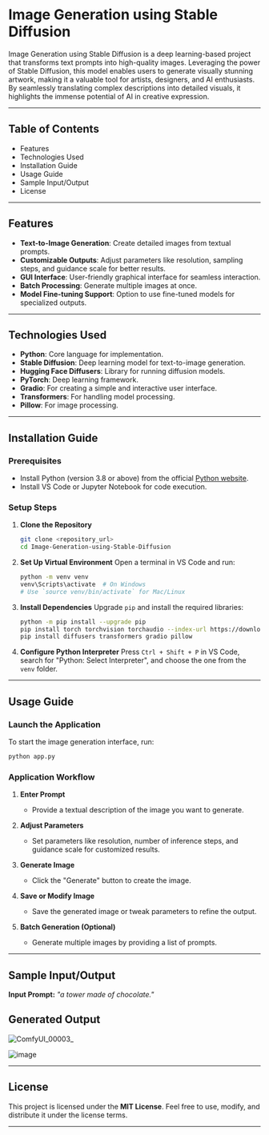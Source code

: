 # Image Generation using Stable Diffusion

Image Generation using Stable Diffusion is a deep learning-based project that transforms text prompts into high-quality images. Leveraging the power of Stable Diffusion, this model enables users to generate visually stunning artwork, making it a valuable tool for artists, designers, and AI enthusiasts. By seamlessly translating complex descriptions into detailed visuals, it highlights the immense potential of AI in creative expression.

---

## Table of Contents
- Features
- Technologies Used
- Installation Guide
- Usage Guide
- Sample Input/Output
- License

---

## Features
- **Text-to-Image Generation**: Create detailed images from textual prompts.
- **Customizable Outputs**: Adjust parameters like resolution, sampling steps, and guidance scale for better results.
- **GUI Interface**: User-friendly graphical interface for seamless interaction.
- **Batch Processing**: Generate multiple images at once.
- **Model Fine-tuning Support**: Option to use fine-tuned models for specialized outputs.

---

## Technologies Used
- **Python**: Core language for implementation.
- **Stable Diffusion**: Deep learning model for text-to-image generation.
- **Hugging Face Diffusers**: Library for running diffusion models.
- **PyTorch**: Deep learning framework.
- **Gradio**: For creating a simple and interactive user interface.
- **Transformers**: For handling model processing.
- **Pillow**: For image processing.

---

## Installation Guide

### Prerequisites
- Install Python (version 3.8 or above) from the official [Python website](https://www.python.org/).
- Install VS Code or Jupyter Notebook for code execution.

### Setup Steps

1. **Clone the Repository**
   ```bash
   git clone <repository_url>
   cd Image-Generation-using-Stable-Diffusion
   ```

2. **Set Up Virtual Environment**
   Open a terminal in VS Code and run:
   ```bash
   python -m venv venv
   venv\Scripts\activate  # On Windows
   # Use `source venv/bin/activate` for Mac/Linux
   ```

3. **Install Dependencies**
   Upgrade `pip` and install the required libraries:
   ```bash
   python -m pip install --upgrade pip
   pip install torch torchvision torchaudio --index-url https://download.pytorch.org/whl/cu118
   pip install diffusers transformers gradio pillow
   ```

4. **Configure Python Interpreter**
   Press `Ctrl + Shift + P` in VS Code, search for "Python: Select Interpreter", and choose the one from the `venv` folder.

---

## Usage Guide

### Launch the Application
To start the image generation interface, run:
```bash
python app.py
```

### Application Workflow

1. **Enter Prompt**
   - Provide a textual description of the image you want to generate.

2. **Adjust Parameters**
   - Set parameters like resolution, number of inference steps, and guidance scale for customized results.

3. **Generate Image**
   - Click the "Generate" button to create the image.

4. **Save or Modify Image**
   - Save the generated image or tweak parameters to refine the output.

5. **Batch Generation (Optional)**
   - Generate multiple images by providing a list of prompts.

---

## Sample Input/Output

**Input Prompt:**
   _"a tower made of chocolate."_

## Generated Output  

![ComfyUI_00003_](https://github.com/user-attachments/assets/ed0eb4b1-ab15-4da4-8dc1-33df2bbcaae5)  

![image](https://github.com/user-attachments/assets/ed0eec2c-c8ec-4b4e-9932-154ec54b2281)  

---

## License
This project is licensed under the **MIT License**. Feel free to use, modify, and distribute it under the license terms.

---



